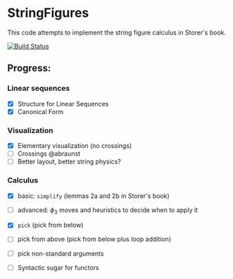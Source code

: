 # StringFigures

This code attempts to implement the string figure calculus in Storer's book.

[![Build Status](https://github.com/abraunst/StringFigures.jl/actions/workflows/CI.yml/badge.svg?branch=main)](https://github.com/abraunst/StringFigures.jl/actions/workflows/CI.yml?query=branch%3Amain)

## Progress:

### Linear sequences
- [x] Structure for Linear Sequences
- [x] Canonical Form

### Visualization
- [x] Elementary visualization (no crossings)
- [ ] Crossings @abraunst
- [ ] Better layout, better string physics?

### Calculus
- [x] basic: `simplify` (lemmas 2a and 2b in Storer's book)
- [ ] advanced: $\phi_3$ moves and heuristics to decide when to apply it
- [x] `pick` (pick from below)
- [ ] pick from above (pick from below plus loop addition)
- [ ] pick non-standard arguments
- [ ] Syntactic sugar for functors

